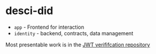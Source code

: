 # desci-did

- `app` - Frontend for interaction
- `identity` - backend, contracts, data management

Most presentable work is in the [JWT verififcation repository](https://github.com/opscientia/DIDJWT)
